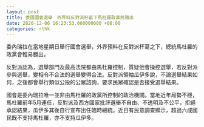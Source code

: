 ```yaml
---
layout: post
title: 委國國會選舉　外界料反對派杯葛下馬杜羅政黨將勝出
date: 2020-12-06 16:23:53.000000000 +08:00
categories: rthk
---
```


委內瑞拉在當地星期日舉行國會選舉，外界預料在反對派杯葛之下，總統馬杜羅的政黨會輕易勝出。

反對派認為，選舉部門及最高法院都由馬杜羅控制，質疑他會操控選舉，若反對派參與選舉，變相令不合法的選舉變得合法。反對派領袖瓜伊多說，不論選舉結果如何，之後都會舉行類似公投的公眾諮詢，要求民眾確認是否接受選舉結果。

國會是委內瑞拉唯一並非由馬杜羅的政黨所控制的政治機關。當地近年局勢不穩，馬杜羅前年5月連任，反對派及西方國家批評選舉不自由、不透明及不公平，拒絕承認結果，瓜伊多其後自行宣布出任臨時總統。近日有民意調查顯示，超過六成國民既不支持馬杜羅，亦不支持瓜伊多。
